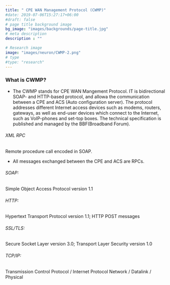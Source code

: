 ```yaml
---
title: " CPE WAN Management Protocol (CWMP)"
#date: 2019-07-06T15:27:17+06:00
#draft: false
# page title background image
bg_image: "images/backgrounds/page-title.jpg"
# meta description
description : ""

# Research image
image: "images/neuron/CWMP-2.png"
# type
#type: "research"
---
```


### What is CWMP?

* The CWMP stands for CPE WAN Mangement Protocol. IT is bidirectional SOAP- and HTTP-based protocol, and allowa the communication between a CPE and ACS (Auto configuration server). The protocol addresses different Internet access devices such as modems, routers, gateways, as well as end-user devices which connect to the Internet, such as VoIP-phones and set-top boxes. The technical specification is published and managed by the BBF(Broadband Forum).


###### XML RPC
Remote procedure call encoded in SOAP.  

* All messages exchanged between the CPE and ACS are RPCs. 
###### SOAP: 
Simple Object Access Protocol version 1.1
###### HTTP: 
Hypertext Transport Protocol version 1.1; HTTP POST messages 
###### SSL/TLS:
 Secure Socket Layer version 3.0; Transport Layer Security version 1.0
###### TCP/IP: 
Transmission Control Protocol / Internet Protocol Network / Datalink / Physical



